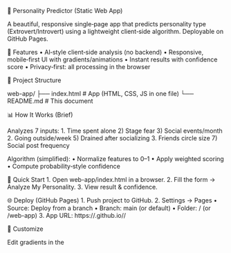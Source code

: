 🧠 Personality Predictor (Static Web App)

A beautiful, responsive single‑page app that predicts personality type (Extrovert/Introvert) using a lightweight client‑side algorithm. Deployable on GitHub Pages.


🌟 Features
	•	AI‑style client‑side analysis (no backend)
	•	Responsive, mobile‑first UI with gradients/animations
	•	Instant results with confidence score
	•	Privacy‑first: all processing in the browser

📁 Project Structure

web-app/
├── index.html   # App (HTML, CSS, JS in one file)
└── README.md    # This document

📊 How It Works (Brief)

Analyzes 7 inputs:
	1.	Time spent alone  2) Stage fear  3) Social events/month
	2.	Going outside/week  5) Drained after socializing
	3.	Friends circle size  7) Social post frequency

Algorithm (simplified):
	•	Normalize features to 0–1
	•	Apply weighted scoring
	•	Compute probability‑style confidence

🚀 Quick Start
	1.	Open web-app/index.html in a browser.
	2.	Fill the form → Analyze My Personality.
	3.	View result & confidence.

🌐 Deploy (GitHub Pages)
	1.	Push project to GitHub.
	2.	Settings → Pages
	•	Source: Deploy from a branch
	•	Branch: main (or default) • Folder: / (or /web-app)
	3.	App URL: https://<username>.github.io/<repo>/

🎨 Customize

Edit gradients in the <style> section of index.html:

/* Main */
background: linear-gradient(135deg, #667eea 0%, #764ba2 100%);
/* Extrovert */
background: linear-gradient(135deg, #4facfe 0%, #00f2fe 100%);
/* Introvert */
background: linear-gradient(135deg, #fa709a 0%, #fee140 100%);


🧪 Testing

Try these examples:
	•	Extrovert: Alone 2h • No stage fear • 8 events/mo • Outside 5/wk • Not drained • 20 friends • 5 posts/wk
	•	Introvert: Alone 6h • Stage fear • 2 events/mo • Outside 2/wk • Drained • 5 friends • 1 post/wk

🛠 Tech
	•	HTML5 for structure
	•	CSS3 for styling/animations
	•	JavaScript for scoring & UI

🔒 Privacy
	•	No data storage or tracking
	•	100% client‑side

❓ Support (Basics)
	•	If GitHub Pages doesn’t load: check Settings → Pages folder/branch
	•	If results seem off: model is simplified for demo/education
	•	Check browser console for errors


